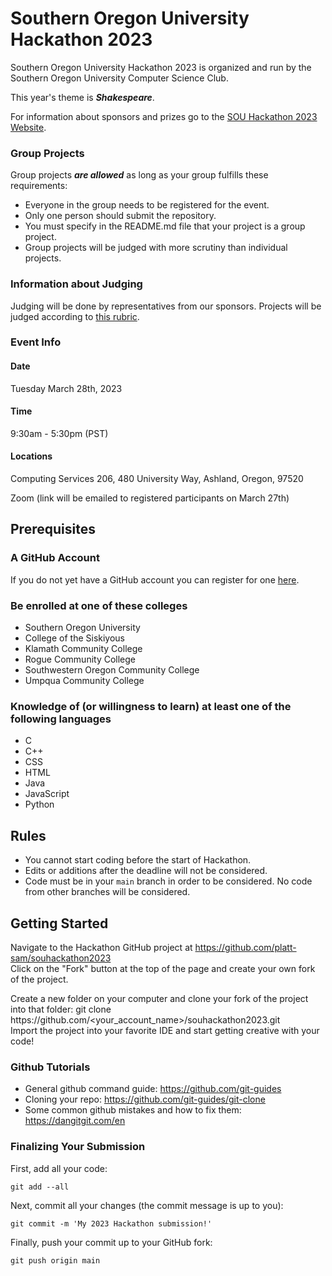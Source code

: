 # Southern Oregon University Hackathon 2023

Southern Oregon University Hackathon 2023 is organized and run by the Southern Oregon University Computer Science Club.

This year's theme is ***Shakespeare***.

For information about sponsors and prizes go to the [SOU Hackathon 2023 Website](https://nimogen.github.io/SOU2023Hackathon).

### Group Projects

Group projects ***are allowed*** as long as your group fulfills these requirements:
* Everyone in the group needs to be registered for the event.
* Only one person should submit the repository.
* You must specify in the README.md file that your project is a group project.
* Group projects will be judged with more scrutiny than individual projects.

### Information about Judging

Judging will be done by representatives from our sponsors. Projects will be judged according to [this rubric](https://docs.google.com/document/d/1T6CsYdZl9Kc5io2TSmg2rnNjFCir7HaU24Tms49SGp0/edit?usp=sharing).

### Event Info
#### Date

Tuesday March 28th, 2023

#### Time
9:30am - 5:30pm (PST)

#### Locations
Computing Services 206, 480 University Way, Ashland, Oregon, 97520

Zoom (link will be emailed to registered participants on March 27th)

## Prerequisites
### A GitHub Account

If you do not yet have a GitHub account you can register for one [here](https://github.com/signup).

### Be enrolled at one of these colleges

* Southern Oregon University
* College of the Siskiyous
* Klamath Community College
* Rogue Community College
* Southwestern Oregon Community College
* Umpqua Community College

### Knowledge of (or willingness to learn) at least one of the following languages

* C
* C++
* CSS
* HTML
* Java
* JavaScript
* Python

## Rules
* You cannot start coding before the start of Hackathon.
* Edits or additions after the deadline will not be considered.
* Code must be in your `main` branch in order to be considered. No code from other branches will be considered.

## Getting Started

Navigate to the Hackathon GitHub project at https://github.com/platt-sam/souhackathon2023 <br/>
Click on the "Fork" button at the top of the page and create your own fork of the project.<br />
<div> Create a new folder on your computer and clone your fork of the project into that folder:
  git clone https://github.com/&lt;your_account_name&gt;/souhackathon2023.git </div> 
Import the project into your favorite IDE and start getting creative with your code!

### Github Tutorials 
* General github command guide: https://github.com/git-guides
* Cloning your repo: https://github.com/git-guides/git-clone
* Some common github mistakes and how to fix them: https://dangitgit.com/en

### Finalizing Your Submission 

First, add all your code:

`git add --all`

Next, commit all your changes (the commit message is up to you):

`git commit -m 'My 2023 Hackathon submission!'`

Finally, push your commit up to your GitHub fork:

`git push origin main`


